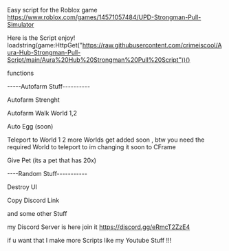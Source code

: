 Easy script for the Roblox game https://www.roblox.com/games/14571057484/UPD-Strongman-Pull-Simulator

Here is the Script enjoy! loadstring(game:HttpGet("https://raw.githubusercontent.com/crimeiscool/Aura-Hub-Strongman-Pull-Script/main/Aura%20Hub%20Strongman%20Pull%20Script"))()


functions

-----Autofarm Stuff----------

Autofarm Strenght

Autofarm Walk World 1,2

Auto Egg (soon)

Teleport to World 1 2 more Worlds get added soon , btw you need the required World to teleport to im changing it soon to CFrame 

Give Pet (its a pet that has 20x)

----Random Stuff-----------

Destroy UI

Copy Discord Link

and some other Stuff

my Discord Server is here join it https://discord.gg/eRmcT2ZzE4 

if u want that I make more Scripts like my Youtube Stuff !!!
